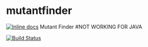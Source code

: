 # mutantfinder
[![Inline docs](http://inch-ci.org/github/xaavito/mutantfinder.svg?branch=master)](http://inch-ci.org/github/xaavito/mutantfinder)
Mutant Finder #NOT WORKING FOR JAVA

[![Build Status](https://travis-ci.org/xaavito/mutantfinder.png?branch=master)](https://travis-ci.org/xaavito/mutantfinder)
